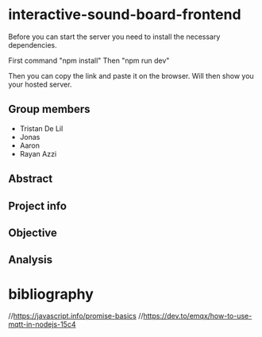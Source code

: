 # interactive-sound-board-frontend

Before you can start the server you need to install the necessary dependencies.

First command "npm install"
Then "npm run dev"

Then you can copy the link and paste it on the browser. Will then show you your hosted server.

## Group members
- Tristan De Lil 
- Jonas 
- Aaron 
- Rayan Azzi 

## Abstract



## Project info




## Objective



## Analysis







# bibliography
//https://javascript.info/promise-basics
//https://dev.to/emqx/how-to-use-mqtt-in-nodejs-15c4
